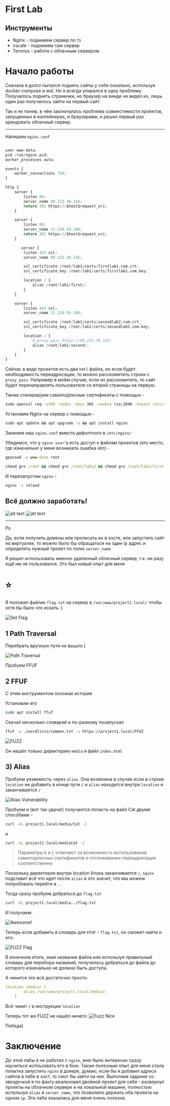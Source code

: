 # First Lab
## Инструменты
* Nginx - поднимем сервер по тз
* vscale - поднимем там сервер
* Termius - работа с облачным сервером

# Начало работы
Сначала я долго пытался поднять сайты у себя локально, используя docker-compose и wsl. Но я всегда упирался в одну проблему. Получалось поднять странички, но браузер на винде не видел их, лишь один раз получилось зайти на первый сайт.

Так и не поняв, в чём заключалась проблема совместимости проектов, запущенных в контейнерах, и браузерами, я решил первый раз арендовать облачный сервер.

---
Напишем `nginx.conf`
```python

user www-data;
pid /run/nginx.pid;
worker_processes auto;

events {
    worker_connections 768;
}

http {
    server {
        listen 80;
        server_name 89.223.30.145;
        return 301 https://$host$request_uri;
    }

    server {
        listen 80;
        server_name 31.129.59.106;
        return 301 https://$host$request_uri;
    }

       server {
        listen 443 ssl;
        server_name 89.223.30.145;

        ssl_certificate /root/lab1/certs/firstlab1.com.crt;
        ssl_certificate_key /root/lab1/certs/firstlab1.com.key;

        location / {
            alias /root/lab1/first/;
        }
    }

    server {
        listen 443 ssl;
        server_name 31.129.59.106;

        ssl_certificate /root/lab1/certs/secondlab2.com.crt;
        ssl_certificate_key /root/lab1/certs/secondlab2.com.key;

        location / {
            # proxy_pass https://89.223.30.145;
            alias /root/lab1/second/;
        }
    }   
}
```
Сейчас в виде проектов есть два `hmtl` файла, но если будет необходимость переадресации, то можно расскомитить строки с `proxy_pass`. Например в моём случае, если их расскомитить, то сайт будет перенаправлять пользователя со второй страницы на первую.

Также сгенерируем самоподписные сертификаты с помощью - 
```cmd
sudo openssl req -x509 -nodes -days 365 -newkey rsa:2048 -keyout /etc/ssl/private/SERT_NAME.key -out /etc/ssl/certs/SERT_NAME.crt
```
Установим Nginx на сервер с помощью - 
```cmd
sudo apt update && apt upgrade -y && apt install nginx
```
Закинем наш `nginx.conf` вместо дефолтного в `/etc/nginx/`

Убедимся, что у `nginx user`'a есть доступ к файлам проектов (это место, где изначально у меня возникала ошибка `403`) - 
```cmd
gpasswd -a www-data root

chmod g+x /root && chmod g+x /root/lab1/ && chmod g+x /root/lab1/first
```

И перезапустим `nginx` - 
```cmd
nginx -s reload
```

## Всё должно заработать!
![alt text](images/image.png)
![alt text](images/image-1.png)

---
Ps

Да, если получить домены или прописать их в хосте, или запустить сайт на виртуалке, то можно было бы обращаться на один ip адрес и определять нужный проект по полю `server_name`

Я решил использовать именно удаленный облачный сервер, т.к. ни разу ещё им не пользовался. Это был новый опыт для меня

# ⭐

Я положил файлик `flag.txt` на сервер в `/var/www/project1.local/` чтобы хотя бы было что искать :)

![Set Flag](./images/setflag.png)


## 1 Path Traversal
Перебрать вручную пути не вышло (

![Path Traversal](images/path_traversal.png)

Пробуем FFUF

## 2 FFUF
С этим инструментом похожая история

Установим его
```sh
sudo apt install ffuf
```

Скачал несколько словарей и по-разному позапускал
```sh
ffuf -w ./wordlists/common.txt -u https://project1.local/FFUZ
```
![FUZZ](./images/FUZZ.png)

Он нашёл только директорию `media` и файл `index.html`


## 3) Alias

Пробуем уязвимость через `alias`. Она возможна в случае если в строке `location` не добавить в конце пути `/` и `alias` находится внутри `location` и заканчивается `/`

![Alias Vulnerability](./images/alias.png)

Пробуем и (вот так удача!) получается попасть на файл Cat двумя способами - 
```sh
curl -kL project1.local/media/Cat -I
```
и
```sh
curl -kL project1.local/mediaCat -I
```

>Параметры k и L отвечают за возможность использования самоподписных сертификатов и отслеживание переадресации соответственно

Поскольку директория внутри location блока заканчивается `/`, `nginx` подставит всё что идет после `alias` и это значит, что мы можем попробовать перейти в `..`

Тогда сразу пробуем добраться до `flag.txt`
```sh
curl -kL project1.local/media../flag.txt
```

И получаем:

![Awesome!](./images/awesome.png)

Теперь если добавить в словарь для `FFUF` - `flag.txt`, он сможет найти и его:

![FUZZ Flag](./images/fuzzflag.png)

В конечном итоге, зная название файла или используя правильный словарь для перебора названий, получилось добраться до файла до которого изначально не должно быть доступа.

А чинится это всё достаточно просто:
```yml
location /media/ {
        alias /var/www/project1.local/media/;
    }
```
Всё чинит `/` в инструкции `location`

Теперь тот же FUZZ не нашёл ничего:
![Fuzz Nice](./images/fuzznorm.png)

Победа)

# Заключение
До этой лабы я не работал c `nginx`, мне было интересно сразу научиться испльзовать его в бою. Также полезным опыт для меня стала попытка запустить `nginx` в докере, думаю, если бы я добавил адреса сайтов в лабе в хост, то смог бы зайти на них. Выполнив задание со звездочкой я по факту реализовал двойной проект для себя - развернул проекты на облачном сервере и на локальной машине, полностью используя `alias` и `server_name`, что позволило держать оба проекта на одном `ip`. Эта лаба оказалась для меня очень полезна.